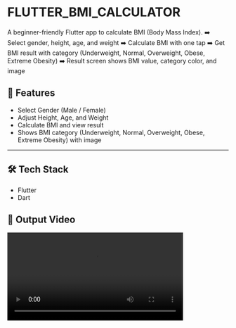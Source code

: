 # FLUTTER_BMI_CALCULATOR
A beginner-friendly Flutter app to calculate BMI (Body Mass Index). 
➡️ Select gender, height, age, and weight
➡️ Calculate BMI with one tap 
➡️ Get BMI result with category (Underweight, Normal, Overweight, Obese, Extreme Obesity) 
➡️ Result screen shows BMI value, category color, and image

## 🚀 Features
- Select Gender (Male / Female)
- Adjust Height, Age, and Weight
- Calculate BMI and view result
- Shows BMI category (Underweight, Normal, Overweight, Obese, Extreme Obesity) with image

---

## 🛠️ Tech Stack
- Flutter  
- Dart  

## 🎥 Output Video

<video width="400" controls>
  <source src="assets/videos/BMI_Output_Video.mp4" type="video/mp4">
  Your browser does not support HTML video.
</video>
